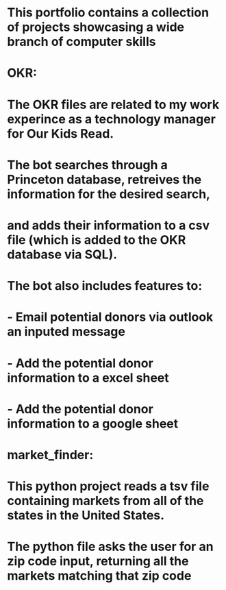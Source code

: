 # This portfolio contains a collection of projects showcasing a wide branch of computer skills 
#
# OKR:
#   The OKR files are related to my work experince as a technology manager for Our Kids Read. 
#   The bot searches through a Princeton database, retreives the information for the desired search,
#   and adds their information to a csv file (which is added to the OKR database via SQL).

#   The bot also includes features to:
#   - Email potential donors via outlook an inputed message
#   - Add the potential donor information to a excel sheet
#   - Add the potential donor information to a google sheet
#
# market_finder:
#   This python project reads a tsv file containing markets from all of the states in the United States.
#   The python file asks the user for an zip code input, returning all the markets matching that zip code
